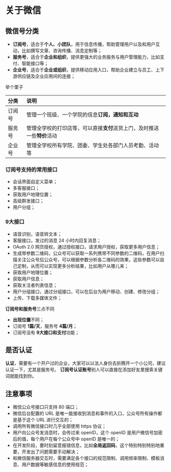 # 关于微信

## 微信号分类

- **订阅号**，适合于**个人、小团队**，用于信息传播，帮助管理用户以及和用户互动，比如撰写文章、咨询传播、消息定制等；
- **服务号**，适合于**企业和组织**，提供更强大的业务服务与用户管理能力，比如支付、智能接口等；
- **企业号**，适合于**企业或组织**，提供移动应用入口，帮助企业建立与员工、上下游供应链及企业应用间的连接；

举个栗子

| 分类   | 说明                                                                     |
| :----- | :----------------------------------------------------------------------- |
| 订阅号 | 管理一个班级、一个学院的信息**订阅，通知和互动**                         |
| 服务号 | 管理全学校的打印店等，可以直接**支付**送货上门，及时推送一些**特价**活动 |
| 企业号 | 管理全学校所有学院、团委、学生处各部门人员考勤、活动等                   |

### 订阅号支持的常用接口

- 会话界面自定义菜单；
- 多客服接口；
- 获取用户地理位置；
- 高级群发接口；
- 用户分组；

### 9大接口

- 语音识别，语音转文本；
- 客服接口，发过的消息 24 小时内回复消息；
- OAuth 2.0 网页授权，通过授权接口，请求用户授权，获取更多用户信息；
- 生成带参数二维码，公众号可以获取一系列携带不同参数的二维码，在用户扫描关注公众号后公众号，可以根据参数分析各二维码的效果，这些参数可以自己定制，从而可以实现更多分析结果，比如用户从哪儿来；
- 获取用户地理位置；
- 获取用户信息；
- 获取关注者列表信息；
- 用户分组接口，通过分组接口，可以在后台为用户移动、创建、修改分组；
- 上传、下载多媒体文件；

**订阅号和服务号**三点不同

- **出现位置**不同；
- 订阅号 **1篇/天**，服务号 **4篇/月**；
- 订阅号没有 **9大接口和支付**功能；

## 是否认证

**认证**，需要有一个开户过的企业，大家可以以法人身份去折腾开一个小公司，建议认证一下，尤其是服务号。
**订阅号认证账号**别人可以直接在添加好友里搜索关键词就能找到你。

## 注意事项

- 微信公众号接口只支持 80 端口；
- 微信后台配置的 URL 是唯一能接收到消息和事件的入口，公众号所有操作都是基于这个 URL 进行交互的；
- 调用所有微信接口时几乎全部使用 https 协议；
- 用户向公众号发消息时，会传过来 openID，这个 openID 是用户微信号加密后的值，每个用户在每个公众号中 openID 是唯一的；
- 在开发阶段，要时刻留意报错信息，比如**全局返回码**，这个特别特别特别地重要，开发出了问题需要手动解决；
- 和微信服务器交互时，需要满足各个接口的规范限制、调用频率限制、模板消息、用户数据等敏感信息的使用规范；

